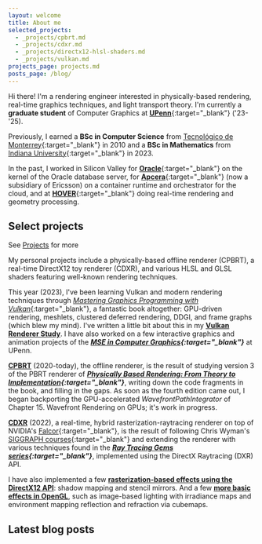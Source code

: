 ```yaml
---
layout: welcome
title: About me
selected_projects:
  - _projects/cpbrt.md
  - _projects/cdxr.md
  - _projects/directx12-hlsl-shaders.md
  - _projects/vulkan.md
projects_page: projects.md
posts_page: /blog/
---
```


Hi there! I'm a rendering engineer interested in physically-based rendering, real-time graphics techniques, and light transport theory. I'm currently a **graduate student** of Computer Graphics at [**UPenn**](https://www.upenn.edu/){:target="_blank"} ('23-'25). 

Previously, I earned a **BSc in Computer Science** from [Tecnológico de Monterrey](https://tec.mx/en){:target="_blank"} in 2010 and a **BSc in Mathematics** from [Indiana University](https://www.iu.edu/index.html){:target="_blank"} in 2023.

In the past, I worked in Silicon Valley for [**Oracle**](https://www.oracle.com/index.html){:target="_blank"} on the kernel of the Oracle database server, for [**Apcera**](https://en.wikipedia.org/wiki/Apcera){:target="_blank"} (now a subsidiary of Ericsson) on a container runtime and orchestrator for the cloud, and at [**HOVER**](https://hover.to){:target="_blank"} doing real-time rendering and geometry processing. 

## Select projects

<p class="read-more mt1">
  See <a class="heading flip-title" href="/projects/">Projects</a> for more
</p>

My personal projects include a physically-based offline renderer (CPBRT), a real-time DirectX12 toy renderer (CDXR), and various HLSL and GLSL shaders featuring well-known rendering techniques.

This year (2023), I've been learning Vulkan and modern rendering techniques through [*Mastering Graphics Programming with Vulkan*](https://www.packtpub.com/product/mastering-graphics-programming-with-vulkan/9781803244792){:target="_blank"}, a fantastic book altogether: GPU-driven rendering, meshlets, clustered deferred rendering, DDGI, and frame graphs (which blew my mind). I've written a little bit about this in my **[Vulkan Renderer Study](/_projects/vulkan.md)**. I have also worked on a few interactive graphics and animation projects of the ***[MSE in Computer Graphics](https://www.cis.upenn.edu/graduate/program-offerings/mse-in-computer-graphics-and-game-technology/){:target="_blank"}*** at UPenn.

**[CPBRT](/_projects/cpbrt.md)** (2020-today), the offline renderer, is the result of studying version 3 of the PBRT renderer of ***[Physically Based Rendering: From Theory to Implementation](https://www.pbrt.org/){:target="_blank"}***, writing down the code fragments in the book, and filling in the gaps. As soon as the fourth edition came out, I began backporting the GPU-accelerated *WavefrontPathIntegrator* of Chapter 15. Wavefront Rendering on GPUs; it's work in progress.

**[CDXR](/_projects/cdxr.md)** (2022), a real-time, hybrid rasterization-raytracing renderer on top of NVIDIA's [Falcor](https://github.com/NVIDIAGameWorks/Falcor){:target="_blank"}, is the result of following Chris Wyman's [SIGGRAPH courses](https://intro-to-dxr.cwyman.org/){:target="_blank"} and extending the renderer with various techniques found in the ***[Ray Tracing Gems series](https://www.realtimerendering.com/raytracinggems/){:target="_blank"}***, implemented using the DirectX Raytracing (DXR) API.

I have also implemented a few **[rasterization-based effects using the DirectX12 API](/_projects/directx12-hlsl-shaders.md)**: shadow mapping and stencil mirrors. And a few **[more basic effects in OpenGL](/_projects/opengl-glsl-shaders.md)**, such as image-based lighting with irradiance maps and environment mapping reflection and refraction via cubemaps.

<!--projects-->

## Latest blog posts

<!--posts_list-->